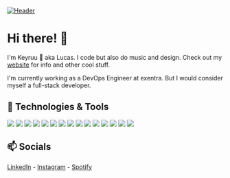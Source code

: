 [![Header](https://raw.githubusercontent.com/Keyruu/Keyruu/master/readme_header.png "Header")](https://keyruu.de)

# Hi there! 🖖

I'm Keyruu 🔑 aka Lucas. I code but also do music and design. Check out my [website](https://keyruu.de) for info and other cool stuff.

I'm currently working as a DevOps Engineer at exentra. But I would consider myself a full-stack developer.

## 🔧 Technologies & Tools
![](https://img.shields.io/badge/OS-MacOS-informational?style=flat&logo=apple&logoColor=white&color=007ACC)
![](https://img.shields.io/badge/Editor-VSCode-informational?style=flat&logo=visualstudiocode&logoColor=white&color=007ACC)
![](https://img.shields.io/badge/Tools-PostgreSQL-informational?style=flat&logo=postgresql&logoColor=white&color=007ACC)
![](https://img.shields.io/badge/Tools-Docker-informational?style=flat&logo=docker&logoColor=white&color=007ACC)
![](https://img.shields.io/badge/Tools-Kubernetes-informational?style=flat&logo=kubernetes&logoColor=white&color=007ACC)
![](https://img.shields.io/badge/Tools-Helm-informational?style=flat&logo=kubernetes&logoColor=white&color=007ACC)
![](https://img.shields.io/badge/Tools-Terraform-informational?style=flat&logo=terraform&logoColor=white&color=007ACC)
![](https://img.shields.io/badge/Tools-APISIX-informational?style=flat&logo=apache&logoColor=white&color=007ACC)
![](https://img.shields.io/badge/Shell-Zsh-informational?style=flat&logo=gnubash&logoColor=white&color=007ACC)
![](https://img.shields.io/badge/Code-Java-informational?style=flat&logo=apachemaven&logoColor=white&color=007ACC)
![](https://img.shields.io/badge/Code-TypeScript-informational?style=flat&logo=typescript&logoColor=white&color=007ACC)
![](https://img.shields.io/badge/Code-Svelte-informational?style=flat&logo=svelte&logoColor=white&color=007ACC)
![](https://img.shields.io/badge/Code-Go-informational?style=flat&logo=go&logoColor=white&color=007ACC)
![](https://img.shields.io/badge/Code-Rust-informational?style=flat&logo=rust&logoColor=white&color=007ACC)
![](https://img.shields.io/badge/Cloud-Hetzner-informational?style=flat&logo=hetzner&logoColor=white&color=007ACC)

<!-- links to social media icons -->

## 📫 Socials

[LinkedIn](https://www.linkedin.com/in/lucas-rott-230339196/) - [Instagram](https://www.instagram.com/neinhieristlucas/) - [Spotify](https://open.spotify.com/artist/30HiXstnqdhinOCSZvOC09?si=3tTRkzZ7QAOXU-QRFmjAhA)  
